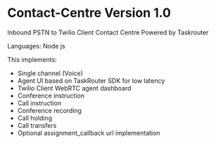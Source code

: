 # Contact-Centre Version 1.0

Inbound PSTN to Twilio Client Contact Centre Powered by Taskrouter 

Languages: Node js

This implements:

- Single channel (Voice)
-  Agent UI based on TaskRouter SDK for low latency
-  Twilio Client WebRTC agent dashboard
- Conference instruction
- Call instruction
- Conference recording
- Call holding
- Call transfers
- Optional assignment_callback url implementation

